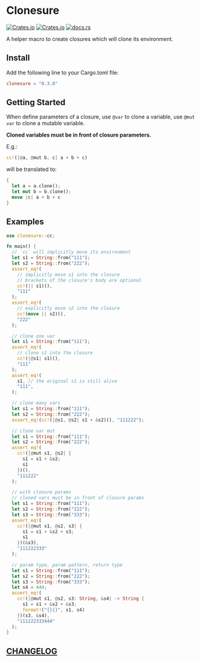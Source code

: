 # Clonesure

[![Crates.io](https://img.shields.io/crates/l/clonesure?style=flat-square)](https://crates.io/crates/clonesure)
[![Crates.io](https://img.shields.io/crates/v/clonesure?style=flat-square)](https://crates.io/crates/clonesure)
[![docs.rs](https://img.shields.io/docsrs/clonesure?style=flat-square)](https://docs.rs/clonesure/latest)

A helper macro to create closures which will clone its environment.

## Install

Add the following line to your Cargo.toml file:

```toml
clonesure = "0.3.0"
```

## Getting Started

When define parameters of a closure, use `@var` to clone a variable, use `@mut var` to clone a mutable variable.

**Cloned variables must be in front of closure parameters.**

E.g.:

```rust
cc!(|@a, @mut b, c| a + b + c)
```

will be translated to:

```rust
{
  let a = a.clone();
  let mut b = b.clone();
  move |c| a + b + c
}
```

## Examples

```rust
use clonesure::cc;

fn main() {
  // `cc` will implicitly move its environment
  let s1 = String::from("111");
  let s2 = String::from("222");
  assert_eq!(
    // implicitly move s1 into the closure
    // brackets of the closure's body are optional
    cc!(|| s1)(),
    "111"
  );
  assert_eq!(
    // explicitly move s2 into the closure
    cc!(move || s2)(),
    "222"
  );

  // clone one var
  let s1 = String::from("111");
  assert_eq!(
    // clone s1 into the closure
    cc!(|@s1| s1)(),
    "111"
  );
  assert_eq!(
    s1, // the original s1 is still alive
    "111",
  );

  // clone many vars
  let s1 = String::from("111");
  let s2 = String::from("222");
  assert_eq!(cc!(|@s1, @s2| s1 + &s2)(), "111222");

  // clone var mut
  let s1 = String::from("111");
  let s2 = String::from("222");
  assert_eq!(
    cc!(|@mut s1, @s2| {
      s1 = s1 + &s2;
      s1
    })(),
    "111222"
  );

  // with closure params
  // cloned vars must be in front of closure params
  let s1 = String::from("111");
  let s2 = String::from("222");
  let s3 = String::from("333");
  assert_eq!(
    cc!(|@mut s1, @s2, s3| {
      s1 = s1 + &s2 + s3;
      s1
    })(&s3),
    "111222333"
  );

  // param type, param pattern, return type
  let s1 = String::from("111");
  let s2 = String::from("222");
  let s3 = String::from("333");
  let s4 = 444;
  assert_eq!(
    cc!(|@mut s1, @s2, s3: String, &s4| -> String {
      s1 = s1 + &s2 + &s3;
      format!("{}{}", s1, s4)
    })(s3, &s4),
    "111222333444"
  );
}
```

## [CHANGELOG](https://github.com/DiscreteTom/clonesure/blob/main/CHANGELOG.md)
